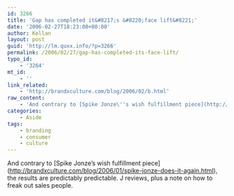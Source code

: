 ```yaml
---
id: 3266
title: 'Gap has completed it&#8217;s &#8220;face lift&#8221;'
date: '2006-02-27T18:23:00+00:00'
author: Kellan
layout: post
guid: 'http://lm.quxx.info/?p=3266'
permalink: /2006/02/27/gap-has-completed-its-face-lift/
typo_id:
    - '3264'
mt_id:
    - ''
link_related:
    - 'http://brandxculture.com/blog/2006/02/b.html'
raw_content:
    - 'And contrary to [Spike Jonze\''s wish fulfillment piece](http://brandxculture.com/blog/2006/01/spike-jonze-does-it-again.html), the results are predictably predictable.  J reviews, plus a note on how to freak out sales people.'
categories:
    - Aside
tags:
    - branding
    - consumer
    - culture
---
```


And contrary to \[Spike Jonze’s wish fulfillment piece\](http://brandxculture.com/blog/2006/01/spike-jonze-does-it-again.html), the results are predictably predictable. J reviews, plus a note on how to freak out sales people.